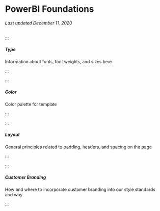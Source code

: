 # PowerBI Foundations

###### Last updated December 11, 2020

:::

##### Type

Information about fonts, font weights, and sizes here

:::

:::

##### Color

Color palette for template

:::

:::

##### Layout

General principles related to padding, headers, and spacing on the page

:::

:::

##### Customer Branding

How and where to incorporate customer branding into our style standards and why

:::
